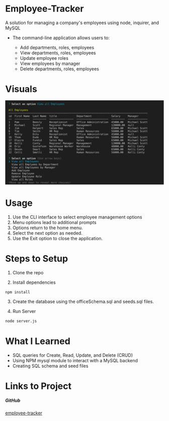 # Employee-Tracker

A solution for managing a company's employees using node, inquirer, and MySQL
* The command-line application allows users to:

  * Add departments, roles, employees
  * View departments, roles, employees
  * Update employee roles
  * View employees by manager
  * Delete departments, roles, employees

# Visuals
![Employee-Tracker](img/screenShot.png)

# Usage

1. Use the CLI interface to select employee management options
2. Menu options lead to additional prompts
3. Options return to the home menu.
4. Select the next option as needed.
5. Use the Exit option to close the application.

# Steps to Setup
1. Clone the repo

2. Install dependencies

```bash
npm install
```

3. Create the database using the officeSchema.sql and seeds.sql files.


4. Run Server

```bash
node server.js
```



# What I Learned

* SQL queries for Create, Read, Update, and Delete (CRUD)
* Using NPM mysql module to interact with a MySQL backend
* Creating SQL schema and seed files

# Links to Project

##### GitHub
[employee-tracker](https://github.com/niroshanwitharana/Employee-Tracker)
